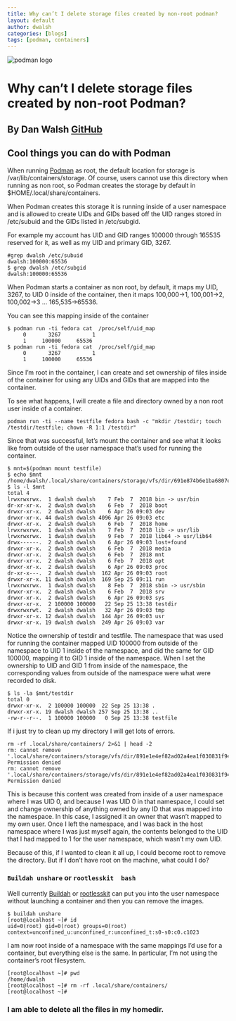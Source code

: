 ```yaml
---
title: Why can’t I delete storage files created by non-root podman?
layout: default
author: dwalsh
categories: [blogs]
tags: [podman, containers]
---
```


![podman logo](../static/vectors/raw/podman.svg)

# Why can’t I delete storage files created by non-root Podman?

## By Dan Walsh [GitHub](https://github.com/rhatdan)

## Cool things you can do with Podman

When running [Podman](https://podman.io) as root, the default location for storage is /var/lib/containers/storage. Of course, users cannot use this directory when running as non root, so Podman creates the storage by default in $HOME/.local/share/containers.

<!--truncate-->

When Podman creates this storage it is running inside of a user namespace and is allowed to create UIDs and GIDs based off the UID ranges stored in /etc/subuid and the GIDs listed in /etc/subgid.

For example my account has UID and GID ranges 100000 through 165535 reserved for it, as well as my UID and primary GID, 3267.

```
#grep dwalsh /etc/subuid
dwalsh:100000:65536
$ grep dwalsh /etc/subgid
dwalsh:100000:65536
```

When Podman starts a container as non root, by default, it maps my UID, 3267, to UID 0 inside of the container, then it maps 100,000->1, 100,001->2, 100,002->3 … 165,535->65536.

You can see this mapping inside of the container

```
$ podman run -ti fedora cat  /proc/self/uid_map
	 0       3267          1
	 1     100000     65536
$ podman run -ti fedora cat  /proc/self/gid_map
	 0       3267          1
	 1     100000     65536
```

Since I’m root in the container, I can create and set ownership of files inside of the container for using any UIDs and GIDs that are mapped into the container.

To see what happens, I will create a file and directory owned by a non root user inside of a container.

```
podman run -ti --name testfile fedora bash -c "mkdir /testdir; touch /testdir/testfile; chown -R 1:1 /testdir"
```

Since that was successful, let’s mount the container and see what it looks like from outside of the user namespace that’s used for running the container.

```
$ mnt=$(podman mount testfile)
$ echo $mnt
/home/dwalsh/.local/share/containers/storage/vfs/dir/691e874b6e1ba6807ecbe73910396b10f118617233aacc3df3297ffc4e1332f9
$ ls -l $mnt
total 4
lrwxrwxrwx.  1 dwalsh dwalsh    7 Feb  7  2018 bin -> usr/bin
dr-xr-xr-x.  2 dwalsh dwalsh    6 Feb  7  2018 boot
drwxr-xr-x.  2 dwalsh dwalsh    6 Apr 26 09:03 dev
drwxr-xr-x. 44 dwalsh dwalsh 4096 Apr 26 09:03 etc
drwxr-xr-x.  2 dwalsh dwalsh    6 Feb  7  2018 home
lrwxrwxrwx.  1 dwalsh dwalsh    7 Feb  7  2018 lib -> usr/lib
lrwxrwxrwx.  1 dwalsh dwalsh    9 Feb  7  2018 lib64 -> usr/lib64
drwx------.  2 dwalsh dwalsh    6 Apr 26 09:03 lost+found
drwxr-xr-x.  2 dwalsh dwalsh    6 Feb  7  2018 media
drwxr-xr-x.  2 dwalsh dwalsh    6 Feb  7  2018 mnt
drwxr-xr-x.  2 dwalsh dwalsh    6 Feb  7  2018 opt
drwxr-xr-x.  2 dwalsh dwalsh    6 Apr 26 09:03 proc
dr-xr-x---.  2 dwalsh dwalsh  162 Apr 26 09:03 root
drwxr-xr-x. 11 dwalsh dwalsh  169 Sep 25 09:11 run
lrwxrwxrwx.  1 dwalsh dwalsh    8 Feb  7  2018 sbin -> usr/sbin
drwxr-xr-x.  2 dwalsh dwalsh    6 Feb  7  2018 srv
drwxr-xr-x.  2 dwalsh dwalsh    6 Apr 26 09:03 sys
drwxr-xr-x.  2 100000 100000   22 Sep 25 13:38 testdir
drwxrwxrwt.  2 dwalsh dwalsh   32 Apr 26 09:03 tmp
drwxr-xr-x. 12 dwalsh dwalsh  144 Apr 26 09:03 usr
drwxr-xr-x. 19 dwalsh dwalsh  249 Apr 26 09:03 var
```

Notice the ownership of testdir and testfile. The namespace that was used for running the container mapped UID 100000 from outside of the namespace to UID 1 inside of the namespace, and did the same for GID 100000, mapping it to GID 1 inside of the namespace. When I set the ownership to UID and GID 1 from inside of the namespace, the corresponding values from outside of the namespace were what were recorded to disk.

```
$ ls -la $mnt/testdir
total 0
drwxr-xr-x.  2 100000 100000  22 Sep 25 13:38 .
drwxr-xr-x. 19 dwalsh dwalsh 257 Sep 25 13:38 ..
-rw-r--r--.  1 100000 100000   0 Sep 25 13:38 testfile
```

If i just try to clean up my directory I will get lots of errors.

```
rm -rf .local/share/containers/ 2>&1 | head -2
rm: cannot remove '.local/share/containers/storage/vfs/dir/891e1e4ef82ad02a4ea1f030831f942d722c7694c4db64ca3239c8163b811c58/bin': Permission denied
rm: cannot remove '.local/share/containers/storage/vfs/dir/891e1e4ef82ad02a4ea1f030831f942d722c7694c4db64ca3239c8163b811c58/boot': Permission denied
```

This is because this content was created from inside of a user namespace where I was UID 0, and because I was UID 0 in that namespace, I could set and change ownership of anything owned by any ID that was mapped into the namespace. In this case, I assigned it an owner that wasn’t mapped to my own user. Once I left the namespace, and I was back in the host namespace where I was just myself again, the contents belonged to the UID that I had mapped to 1 for the user namespace, which wasn’t my own UID.

Because of this, if I wanted to clean it all up, I could become root to remove the directory. But if I don’t have root on the machine, what could I do?

### `Buildah unshare` or `rootlesskit  bash`

Well currently [Buildah](https://buildah.io) or [rootlesskit](https://github.com/rootless-containers/rootlesskit) can put you into the user namespace without launching a container and then you can remove the images.

```
$ buildah unshare
[root@localhost ~]# id
uid=0(root) gid=0(root) groups=0(root) context=unconfined_u:unconfined_r:unconfined_t:s0-s0:c0.c1023
```

I am now root inside of a namespace with the same mappings I’d use for a container, but everything else is the same. In particular, I’m not using the container’s root filesystem.

```
[root@localhost ~]# pwd
/home/dwalsh
[root@localhost ~]# rm -rf .local/share/containers/
[root@localhost ~]#
```

### I am able to delete all the files in my homedir.
